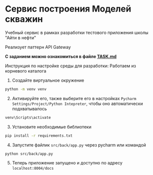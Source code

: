 # Сервис построения Моделей скважин
Учебный сервис в рамках разработки тестового приложения школы "Айти в нефти"

Реализует паттерн API Gateway

**С заданием можно ознакомиться в файле [TASK.md](TASK.md)**

Инструкция по настройке среды для разработки:
Работаем из корневого каталога

1) Создайте виртуальное окружение
```bash
python -m venv venv
```
2) Активируйте его, также выберите его в настройках
`Pycharm Settings/Project/Python Intepreter`,
чтобы оно автоматически подхватывалось
```bash
venv\Scripts\activate
```
3) Установите необходимые библиотеки
```bash
pip install -r requirements.txt
```
4) Запустите файлик `src/back/app.py` через pycharm или командой
```bash
python src/back/app.py
```
5) Теперь приложение запущено и доступно по адресу `localhost:8004/docs`

